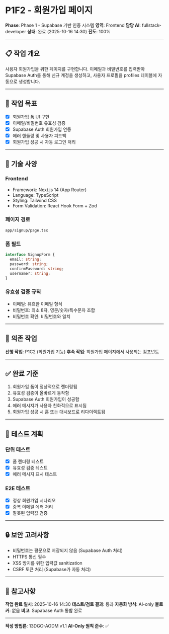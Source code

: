 # P1F2 - 회원가입 페이지

**Phase**: Phase 1 - Supabase 기반 인증 시스템
**영역**: Frontend
**담당 AI**: fullstack-developer
**상태**: 완료 (2025-10-16 14:30)
**진도**: 100%

---

## 📋 작업 개요

사용자 회원가입을 위한 페이지를 구현합니다. 이메일과 비밀번호를 입력받아 Supabase Auth를 통해 신규 계정을 생성하고, 사용자 프로필을 profiles 테이블에 자동으로 생성합니다.

---

## 🎯 작업 목표

- [x] 회원가입 폼 UI 구현
- [x] 이메일/비밀번호 유효성 검증
- [x] Supabase Auth 회원가입 연동
- [x] 에러 핸들링 및 사용자 피드백
- [x] 회원가입 성공 시 자동 로그인 처리

---

## 📐 기술 사양

### Frontend
- Framework: Next.js 14 (App Router)
- Language: TypeScript
- Styling: Tailwind CSS
- Form Validation: React Hook Form + Zod

### 페이지 경로
```
app/signup/page.tsx
```

### 폼 필드
```typescript
interface SignupForm {
  email: string;
  password: string;
  confirmPassword: string;
  username?: string;
}
```

### 유효성 검증 규칙
- 이메일: 유효한 이메일 형식
- 비밀번호: 최소 8자, 영문/숫자/특수문자 조합
- 비밀번호 확인: 비밀번호와 일치

---

## 🔗 의존 작업

**선행 작업**: P1C2 (회원가입 기능)
**후속 작업**: 회원가입 페이지에서 사용되는 컴포넌트

---

## ✅ 완료 기준

1. 회원가입 폼이 정상적으로 렌더링됨
2. 유효성 검증이 올바르게 동작함
3. Supabase Auth 회원가입이 성공함
4. 에러 메시지가 사용자 친화적으로 표시됨
5. 회원가입 성공 시 홈 또는 대시보드로 리다이렉트됨

---

## 📝 테스트 계획

### 단위 테스트
- [x] 폼 렌더링 테스트
- [x] 유효성 검증 테스트
- [x] 에러 메시지 표시 테스트

### E2E 테스트
- [x] 정상 회원가입 시나리오
- [x] 중복 이메일 에러 처리
- [x] 잘못된 입력값 검증

---

## 🔒 보안 고려사항

- 비밀번호는 평문으로 저장되지 않음 (Supabase Auth 처리)
- HTTPS 통신 필수
- XSS 방지를 위한 입력값 sanitization
- CSRF 토큰 처리 (Supabase가 자동 처리)

---

## 📌 참고사항

**작업 완료 일시**: 2025-10-16 14:30
**테스트/검토 결과**: 통과
**자동화 방식**: AI-only
**블로커**: 없음
**비고**: Supabase Auth 통합 완료

---

**작성 방법론**: 13DGC-AODM v1.1
**AI-Only 원칙 준수**: ✅
